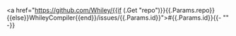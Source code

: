 <a href="https://github.com/Whiley/{{if (.Get "repo")}}{{.Params.repo}}{{else}}WhileyCompiler{{end}}/issues/{{.Params.id}}">#{{.Params.id}}</a>{{- "" -}}
